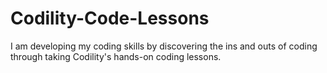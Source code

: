 # Codility-Code-Lessons

I am developing my coding skills by discovering the ins and outs of coding through taking Codility's hands-on coding lessons.
